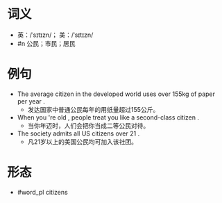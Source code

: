 # 词义
- 英：/ˈsɪtɪzn/； 美：/ˈsɪtɪzn/
- #n 公民；市民；居民
# 例句
- The average citizen in the developed world uses over 155kg of paper per year .
	- 发达国家中普通公民每年的用纸量超过155公斤。
- When you 're old , people treat you like a second-class citizen .
	- 当你年迈时，人们会把你当成二等公民对待。
- The society admits all US citizens over 21 .
	- 凡21岁以上的美国公民均可加入该社团。
# 形态
- #word_pl citizens

